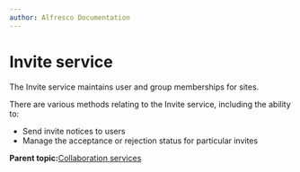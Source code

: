 ```yaml
---
author: Alfresco Documentation
---
```


# Invite service

The Invite service maintains user and group memberships for sites.

There are various methods relating to the Invite service, including the ability to:

-   Send invite notices to users
-   Manage the acceptance or rejection status for particular invites

**Parent topic:**[Collaboration services](../concepts/serv-collaboration-about.md)

